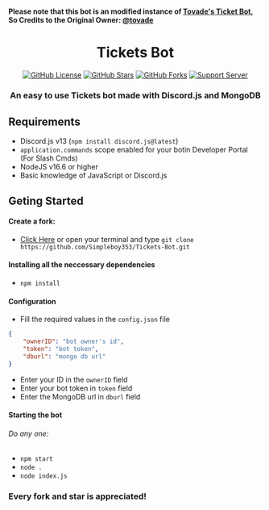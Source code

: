 #### Please note that this bot is an modified instance of [Tovade's Ticket Bot](https://github.com/tovade/Ticket-Bot), So Credits to the Original Owner: [@tovade](https://github.com/tovade)

<h1 align="center"> Tickets Bot  </h1>
<p align="center">
<a href="https://github.com/Simpleboy353/Tickets-Bot/blob/main/LICENSE.md"><img alt="GitHub License" src="https://img.shields.io/github/license/Simpleboy353/Tickets-Bot?style=for-the-badge"></a>
<a href="https://github.com/Simpleboy353/stargazers"><img alt="GitHub Stars" src="https://img.shields.io/github/stars/Simpleboy353/Tickets-Bot?style=for-the-badge"></a> 
<a href="https://github.com/Simpleboy353/Tickets-Bot/network"><img alt="GitHub Forks" src="https://img.shields.io/github/forks/Simpleboy353/Tickets-Bot?style=for-the-badge"></a>
<a href="https://infinitybot.tk/support"><img alt="Support Server" src="https://img.shields.io/badge/Discord-7289DA?style=for-the-badge&logo=discord&logoColor=white"></a>
</p>
<h3 align="center">An easy to use Tickets bot made with Discord.js and MongoDB</h3>

## Requirements
- Discord.js v13 (`npm install discord.js@latest`)
- `application.commands` scope enabled for your botin Developer Portal (For Slash Cmds)
- NodeJS v16.6 or higher
- Basic knowledge of JavaScript or Discord.js

## Geting Started
#### Create a fork:
- [Click Here](https://github.com/Simpleboy353/Tickets-Bot) or open your terminal and type `git clone https://github.com/Simpleboy353/Tickets-Bot.git`

#### Installing all the neccessary dependencies
- `npm install`

#### Configuration
- Fill the required values in the `config.json` file
```json
{
    "ownerID": "bot owner's id",
    "token": "bot token",
    "dburl": "mongo db url"
}
```
- Enter your ID in the `ownerID` field
- Enter your bot token in `token` field
- Enter the MongoDB url in `dburl` field

#### Starting the bot
###### Do any one:
- `npm start`
- `node .`
- `node index.js`

### Every fork and star is appreciated!

